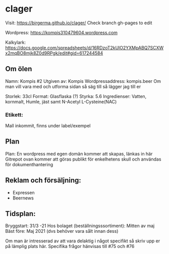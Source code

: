 # clager
Visit: https://birgerma.github.io/clager/
Check branch gh-pages to edit 

Wordpress: https://kompis310479604.wordpress.com

Kalkylark: https://docs.google.com/spreadsheets/d/16RDzoT2kUlO2YXMpABQ7SCXWx2mqBO8mjk8Z0d9RPgk/edit#gid=617244584

## Om ölen
Namn: Kompis #2
Utgiven av: Kompis
Wordpressaddress: kompis.beer
Om man vill vara med och utforma sidan så säg till så lägger jag till er

Storlek: 33cl
Format: Glasflaska (?)
Styrka: 5.6
Ingredienser: Vatten, kornmalt, Humle, jäst samt N-Acetyl L-Cysteine(NAC)

### Etikett:
Mall inkommit, finns under label/exempel


## Plan
Plan:
En wordpress med egen domän kommer att skapas, länkas in här
Gitrepot ovan kommer att göras publikt för enkelhetens skull och användas för dokumenthantering


## Reklam och försäljning:
* Expressen
* Beernews

## Tidsplan:
Bryggstart: 31/3 -21
Hos bolaget (beställningsssortiment): Mitten av maj
Bäst före: Maj 2021 (dvs behöver vara sålt innan dess)



Om man är intresserad av att vara delaktig i något specifikt så skriv upp er på lämplig plats här.
Specifika frågor hänvisas till #75 och #76
